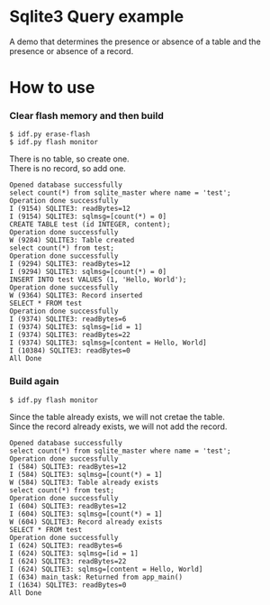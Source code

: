 # Sqlite3 Query example

A demo that determines the presence or absence of a table and the presence or absence of a record.   

# How to use

### Clear flash memory and then build
```
$ idf.py erase-flash
$ idf.py flash monitor
```

There is no table, so create one.   
There is no record, so add one.   
```
Opened database successfully
select count(*) from sqlite_master where name = 'test';
Operation done successfully
I (9154) SQLITE3: readBytes=12
I (9154) SQLITE3: sqlmsg=[count(*) = 0]
CREATE TABLE test (id INTEGER, content);
Operation done successfully
W (9284) SQLITE3: Table created
select count(*) from test;
Operation done successfully
I (9294) SQLITE3: readBytes=12
I (9294) SQLITE3: sqlmsg=[count(*) = 0]
INSERT INTO test VALUES (1, 'Hello, World');
Operation done successfully
W (9364) SQLITE3: Record inserted
SELECT * FROM test
Operation done successfully
I (9374) SQLITE3: readBytes=6
I (9374) SQLITE3: sqlmsg=[id = 1]
I (9374) SQLITE3: readBytes=22
I (9374) SQLITE3: sqlmsg=[content = Hello, World]
I (10384) SQLITE3: readBytes=0
All Done
```


### Build again
```
$ idf.py flash monitor
```
Since the table already exists, we will not cretae the table.   
Since the record already exists, we will not add the record.   
```
Opened database successfully
select count(*) from sqlite_master where name = 'test';
Operation done successfully
I (584) SQLITE3: readBytes=12
I (584) SQLITE3: sqlmsg=[count(*) = 1]
W (584) SQLITE3: Table already exists
select count(*) from test;
Operation done successfully
I (604) SQLITE3: readBytes=12
I (604) SQLITE3: sqlmsg=[count(*) = 1]
W (604) SQLITE3: Record already exists
SELECT * FROM test
Operation done successfully
I (624) SQLITE3: readBytes=6
I (624) SQLITE3: sqlmsg=[id = 1]
I (624) SQLITE3: readBytes=22
I (624) SQLITE3: sqlmsg=[content = Hello, World]
I (634) main_task: Returned from app_main()
I (1634) SQLITE3: readBytes=0
All Done
```
